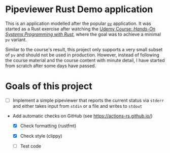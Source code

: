 # Pipeviewer Rust Demo application

This is an application modelled after the popular [`pv`][pv] application. It was started as a Rust exercise after watching the [Udemy Course: *Hands-On Systems Programming with Rust*][udemy], where the goal was to achieve a minimal `pv` variant.

Similar to the course's result, this project only supports a very small subset of `pv` and should not be used in production.
However, instead of following the course material and the course content with minute detail, I have started from scratch after some days have passed.

# Goals of this project

- [ ] Implement a simple pipeviewer that reports the current status via `stderr` and either takes input from `stdin` or a file and writes to `stdout`
- Add automatic checks on GitHub (see https://actions-rs.github.io/)
    - [x] Check formatting (rustfmt)
    - [x] Check style (clippy)
    - [ ] Test code


 [pv]: https://sourceforge.net/projects/pipeviewer/ "pipeviewer project" 
 [udemy]: https://www.udemy.com/course/hands-on-systems-programming-with-rust/
